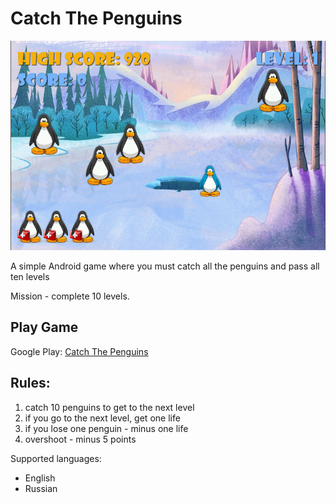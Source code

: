 # Catch The Penguins

![screenshot](screenshot/playing.png "screenshot of playing")

A simple Android game where you must catch all the penguins and pass all ten levels

Mission - complete 10 levels.

## Play Game

  Google Play: [Catch The Penguins](https://play.google.com/store/apps/details?id=ua.org.stellio.catchthepenguins)

## Rules:

1. catch 10 penguins to get to the next level
2. if you go to the next level, get one life
3. if you lose one penguin - minus one life
4. overshoot - minus 5 points

Supported languages:

- English
- Russian
